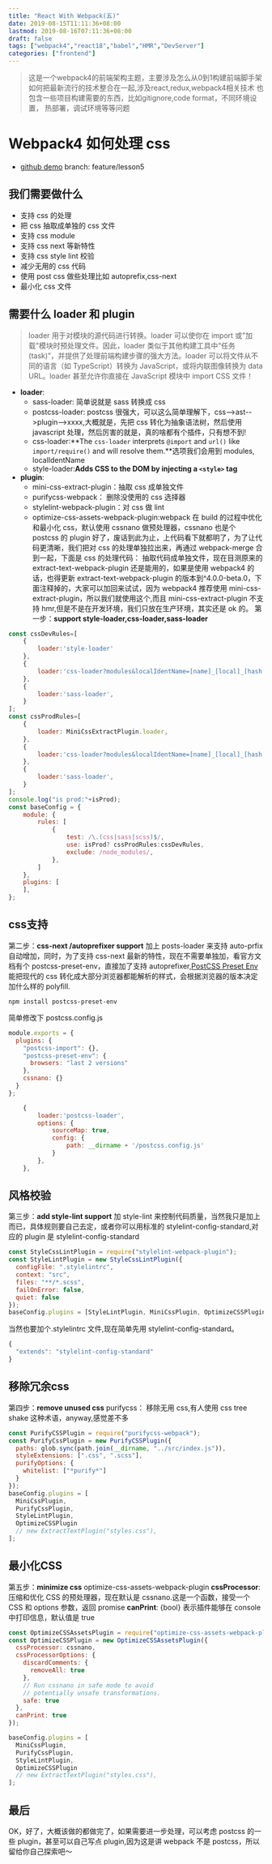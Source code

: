```yaml
---
title: "React With Webpack(五)"
date: 2019-08-15T11:11:36+08:00
lastmod: 2019-08-16T07:11:36+08:00
draft: false
tags: ["webpack4","react18","babel","HMR","DevServer"]
categories: ["frontend"]
---
```


> 这是一个webpack4的前端架构主题，主要涉及怎么从0到1构建前端脚手架
> 如何把最新流行的技术整合在一起,涉及react,redux,webpack4相关技术
> 也包含一些项目构建需要的东西，比如gitignore,code format，不同环境设置，
> 热部署，调试环境等等问题


# Webpack4 如何处理 css

- [github demo](https://github.com/hyyfrank/webpack4) branch: feature/lesson5

## 我们需要做什么
  - 支持 css 的处理
  - 把 css 抽取成单独的 css 文件
  - 支持 css module
  - 支持 css next 等新特性
  - 支持 css style lint 校验
  - 减少无用的 css 代码
  - 使用 post css 做些处理比如 autoprefix,css-next
  - 最小化 css 文件
## 需要什么 loader 和 plugin
  > loader 用于对模块的源代码进行转换。loader 可以使你在 import 或"加载"模块时预处理文件。因此，loader 类似于其他构建工具中“任务(task)”，并提供了处理前端构建步骤的强大方法。loader 可以将文件从不同的语言（如 TypeScript）转换为 JavaScript，或将内联图像转换为 data URL。loader 甚至允许你直接在 JavaScript 模块中 import CSS 文件！
  - **loader**:
    - sass-loader: 简单说就是 sass 转换成 css
    - postcss-loader: postcss 很强大，可以这么简单理解下，css-->ast-->plugin-->xxxx,大概就是，先把 css 转化为抽象语法树，然后使用 javascript 处理，然后厉害的就是，真的啥都有个插件，只有想不到!
    - css-loader:**The `css-loader` interprets `@import` and `url()` like `import/require()` and will resolve them.**选项我们会用到 modules, localIdentName
    - style-loader:**Adds CSS to the DOM by injecting a `<style>` tag**
  - **plugin**:
    - mini-css-extract-plugin：抽取 css 成单独文件
    - purifycss-webpack： 删除没使用的 css 选择器
    - stylelint-webpack-plugin：对 css 做 lint
    - optimize-css-assets-webpack-plugin:webpack 在 build 的过程中优化和最小化 css，默认使用 cssnano 做预处理器，cssnano 也是个 postcss 的 plugin
好了，废话到此为止，上代码看下就都明了，为了让代码更清晰，我们把对 css 的处理单独拉出来，再通过 webpack-merge 合到一起，下面是 css 的处理代码：
抽取代码成单独文件，现在目测原来的 extract-text-webpack-plugin 还是能用的，如果是使用 webpack4 的话，也得更新 extract-text-webpack-plugin 的版本到^4.0.0-beta.0，下面注释掉的，大家可以加回来试试，因为 webpack4 推荐使用 mini-css-extract-plugin，所以我们就使用这个,而且 mini-css-extract-plugin 不支持 hmr,但是不是在开发环境，我们只放在生产环境，其实还是 ok 的。
第一步：**support style-loader,css-loader,sass-loader**
```javascript
const cssDevRules=[
    {
        loader:'style-loader'
    },
    {
        loader:'css-loader?modules&localIdentName=[name]_[local]_[hash:base64:5]',
    },
    {
        loader:'sass-loader',
    }
];
const cssProdRules=[
    {
        loader: MiniCssExtractPlugin.loader,
    },
    {
        loader:'css-loader?modules&localIdentName=[name]_[local]_[hash:base64:5]',
    },
    {
        loader:'sass-loader',
    }
];
console.log("is prod:"+isProd);
const baseConfig = {
    module: {
        rules: [
            {
                test: /\.(css|sass|scss)$/,
                use: isProd? cssProdRules:cssDevRules,
                exclude: /node_modules/,
            },
        ]
    },
    plugins: [
    ],
};
```
## css支持
第二步：**css-next /autoprefixer support**
加上 posts-loader 来支持 auto-prfix 自动增加，同时，为了支持 css-next 最新的特性，现在不需要单独加，看官方文档有个 postcss-preset-env，直接加了支持 autoprefixer,[PostCSS Preset Env](https://github.com/csstools/postcss-preset-env) 能把现代的 css 转化成大部分浏览器都能解析的样式，会根据浏览器的版本决定加什么样的 polyfill.
```shell script
npm install postcss-preset-env
```
简单修改下 postcss.config.js
```javascript
module.exports = {
  plugins: {
    "postcss-import": {},
    "postcss-preset-env": {
      browsers: "last 2 versions"
    },
    cssnano: {}
  }
};
```
```javascript
    {
        loader:'postcss-loader',
        options: {
            sourceMap: true,
            config: {
                path: __dirname + '/postcss.config.js'
            }
        },
    },
```

## 风格校验
第三步：**add style-lint support**
加 style-lint 来控制代码质量，当然我只是加上而已，具体规则要自己去定，或者你可以用标准的 stylelint-config-standard,对应的 plugin 是 stylelint-config-standard

```javascript
const StyleCssLintPlugin = require("stylelint-webpack-plugin");
const StyleLintPlugin = new StyleCssLintPlugin({
  configFile: ".stylelintrc",
  context: "src",
  files: "**/*.scss",
  failOnError: false,
  quiet: false
});
baseConfig.plugins = [StyleLintPlugin, MiniCssPlugin, OptimizeCSSPlugin];
```
当然也要加个.stylelintrc 文件,现在简单先用 stylelint-config-standard。
```javascript
{
  "extends": "stylelint-config-standard"
}
```
## 移除冗余css
第四步：**remove unused css**
purifycss： 移除无用 css,有人使用 css tree shake 这种术语，anyway,感觉差不多
```javascript
const PurifyCSSPlugin = require("purifycss-webpack");
const PurifyCssPlugin = new PurifyCSSPlugin({
  paths: glob.sync(path.join(__dirname, "../src/index.js")),
  styleExtensions: [".css", ".scss"],
  purifyOptions: {
    whitelist: ["*purify*"]
  }
});
baseConfig.plugins = [
  MiniCssPlugin,
  PurifyCssPlugin,
  StyleLintPlugin,
  OptimizeCSSPlugin
  // new ExtractTextPlugin("styles.css"),
];
```
## 最小化CSS
第五步：**minimize css**
optimize-css-assets-webpack-plugin
**cssProcessor**: 压缩和优化 CSS 的预处理器，现在默认是 cssnano.这是一个函数，接受一个 CSS 和 options 参数，返回 promise
**canPrint**: {bool} 表示插件能够在 console 中打印信息，默认值是 true
```javascript
const OptimizeCSSAssetsPlugin = require("optimize-css-assets-webpack-plugin");
const OptimizeCSSPlugin = new OptimizeCSSAssetsPlugin({
  cssProcessor: cssnano,
  cssProcessorOptions: {
    discardComments: {
      removeAll: true
    },
    // Run cssnano in safe mode to avoid
    // potentially unsafe transformations.
    safe: true
  },
  canPrint: true
});

baseConfig.plugins = [
  MiniCssPlugin,
  PurifyCssPlugin,
  StyleLintPlugin,
  OptimizeCSSPlugin
  // new ExtractTextPlugin("styles.css"),
];
```
## 最后
OK，好了，大概该做的都做完了，如果需要进一步处理，可以考虑 postcss 的一些 plugin，甚至可以自己写点 plugin,因为这是讲 webpack 不是 postcss，所以留给你自己探索吧～
